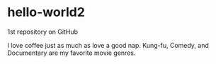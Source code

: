 # hello-world2
1st repository on GitHub

I love coffee just as much as love a good nap. 
Kung-fu, Comedy, and Documentary are my favorite movie genres.
